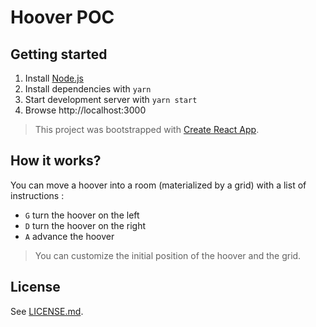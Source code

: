 # Hoover POC

## Getting started

1. Install [Node.js](https://nodejs.org)
2. Install dependencies with `yarn`
3. Start development server with `yarn start`
4. Browse http://localhost:3000

> This project was bootstrapped with [Create React App](https://github.com/facebook/create-react-app).

## How it works?

You can move a hoover into a room (materialized by a grid) with a list of instructions :
- `G` turn the hoover on the left
- `D` turn the hoover on the right
- `A` advance the hoover

> You can customize the initial position of the hoover and the grid.

## License

See [LICENSE.md](./LICENSE.md).
